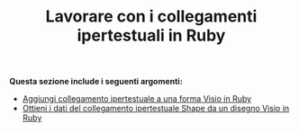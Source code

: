 ﻿---
title: Lavorare con i collegamenti ipertestuali in Ruby
type: docs
weight: 110
url: /it/java/working-with-hyperlinks-in-ruby/
---
**Questa sezione include i seguenti argomenti:**

- [Aggiungi collegamento ipertestuale a una forma Visio in Ruby](/diagram/it/java/add-hyperlink-to-a-visio-shape-in-ruby/)
- [Ottieni i dati del collegamento ipertestuale Shape da un disegno Visio in Ruby](/diagram/it/java/get-shape-hyperlink-data-from-a-visio-drawing-in-ruby/)
